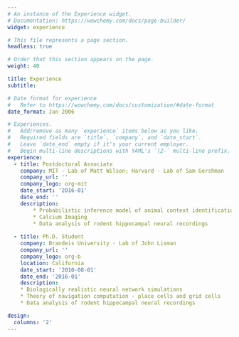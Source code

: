 ```yaml
---
# An instance of the Experience widget.
# Documentation: https://wowchemy.com/docs/page-builder/
widget: experience

# This file represents a page section.
headless: true

# Order that this section appears on the page.
weight: 40

title: Experience
subtitle:

# Date format for experience
#   Refer to https://wowchemy.com/docs/customization/#date-format
date_format: Jan 2006

# Experiences.
#   Add/remove as many `experience` items below as you like.
#   Required fields are `title`, `company`, and `date_start`.
#   Leave `date_end` empty if it's your current employer.
#   Begin multi-line descriptions with YAML's `|2-` multi-line prefix.
experience:
  - title: Postdoctoral Associate
    company: MIT - Lab of Matt Wilson; Harvard - Lab of Sam Gershman
    company_url: ''
    company_logo: org-mit
    date_start: '2016-01'
    date_end: ''
    description: 
        * Probabilistic inference model of animal context identification
        * Calcium Imaging
        * Data analysis of rodent hippocampal neural recordings
        
  - title: Ph.D. Student
    company: Brandeis University - Lab of John Lisman
    company_url: ''
    company_logo: org-b
    location: California
    date_start: '2010-08-01'
    date_end: '2016-01'
    description: 
    * Biologically realistic neural network simulations
    * Theory of navigation computation - place cells and grid cells
    * Data analysis of rodent hippocampal neural recordings

design:
  columns: '2'
---
```

